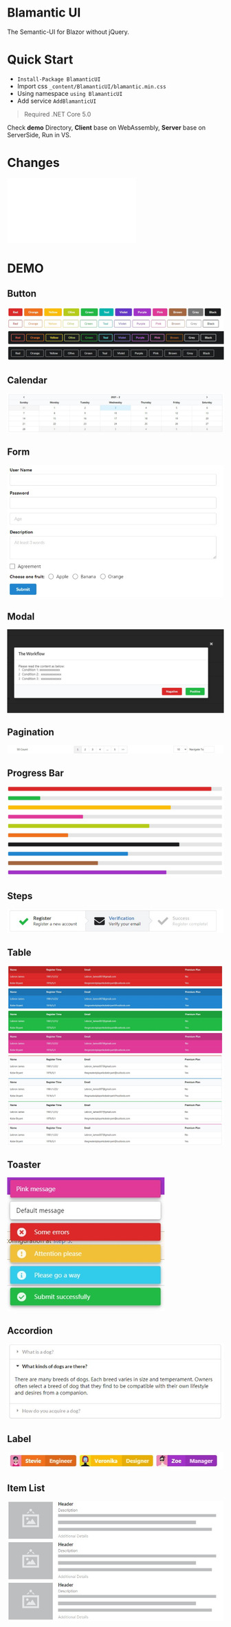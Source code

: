 # Blamantic UI

The Semantic-UI for Blazor without jQuery.

# Quick Start

* `Install-Package BlamanticUI`
* Import css `_content/BlamanticUI/blamantic.min.css`
* Using namespace `using BlamanticUI`
* Add service `AddBlamanticUI`

> Required .NET Core 5.0

Check **demo** Directory, **Client** base on WebAssembly, **Server** base on ServerSide, Run in VS.

# Changes

![](Changelog.md)

# DEMO

## Button
![](snapshot/buttons1.jpg)
![](snapshot/buttons2.jpg)

## Calendar
![](snapshot/calendar.jpg)

## Form
![](snapshot/form.jpg)

## Modal
![](snapshot/modal.jpg)

## Pagination
![](snapshot/pagination.jpg)

## Progress Bar
![](snapshot/progressbar.jpg)

## Steps
![](snapshot/steps.jpg)

## Table
![](snapshot/tables1.jpg)
![](snapshot/table2.jpg)

## Toaster
![](snapshot/toast.jpg)

## Accordion
![](snapshot/accordion.jpg)
## Label
![](snapshot/label.jpg)
## Item List
![](snapshot/itemlist.jpg)






